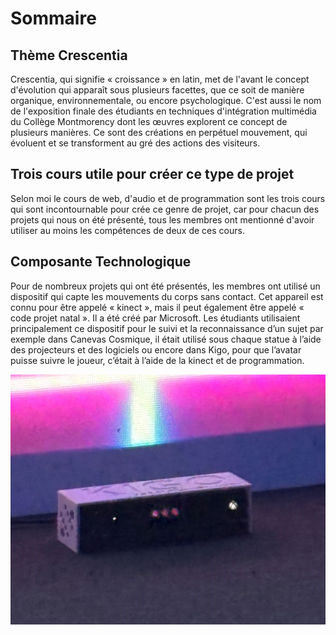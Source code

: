 # Sommaire

## Thème Crescentia
Crescentia, qui signifie « croissance » en latin, met de l'avant le concept d'évolution qui apparaît sous plusieurs facettes, que ce soit de manière organique, environnementale, ou encore psychologique. C'est aussi le nom de l'exposition finale des étudiants en techniques d'intégration multimédia du Collège Montmorency dont les œuvres explorent ce concept de plusieurs manières. Ce sont des créations en perpétuel mouvement, qui évoluent et se transforment au gré des actions des visiteurs.


## Trois cours utile pour créer ce type de projet
Selon moi le cours de web, d'audio et de programmation sont les trois cours qui sont incontournable pour crée ce genre de projet, car pour chacun 
des projets qui nous on été présenté, tous les membres ont mentionné d'avoir utiliser au moins les compétences de deux de ces cours. 

## Composante Technologique
Pour de nombreux projets qui ont été présentés, les membres ont utilisé un dispositif qui capte les mouvements du corps sans contact. Cet appareil est connu 
pour être appelé « kinect », mais il peut également être appelé « code projet natal ». Il a été créé par Microsoft. Les étudiants utilisaient 
principalement ce dispositif pour le suivi et la reconnaissance d’un sujet par exemple dans Canevas Cosmique, il était utilisé sous chaque statue à l’aide
des projecteurs et des logiciels ou encore dans Kigo, pour que l’avatar puisse suivre le joueur, c’était à l’aide de la kinect et de programmation.

![photo](media/kigo_kinect_apres.jpg)

